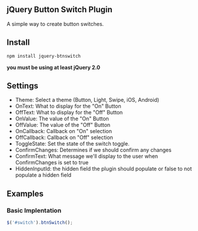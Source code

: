 ## jQuery Button Switch Plugin

A simple way to create button switches.

## Install

```bash
npm install jquery-btnswitch
```

**you must be using at least jQuery 2.0**

## Settings

- Theme: Select a theme (Button, Light, Swipe, iOS, Android)
- OnText: What to display for the "On" Button
- OffText: What to display for the "Off" Button
- OnValue: The value of the "On" Button
- OffValue: The value of the "Off" Button
- OnCallback: Callback on "On" selection
- OffCallback: Callback on "Off" selection
- ToggleState: Set the state of the switch toggle.
- ConfirmChanges: Determines if we should confirm any changes
- ConfirmText: What message we'll display to the user when ConfirmChanges is set to true
- HiddenInputId: the hidden field the plugin should populate or false to not populate a hidden field

## Examples

### Basic Implentation

```javascript
$('#switch').btnSwitch();
```
<script>
 alert('Just testing');
</script>
